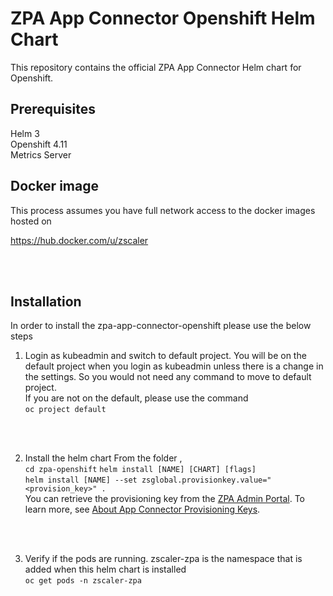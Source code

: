 # ZPA App Connector Openshift Helm Chart

This repository contains the official ZPA App Connector Helm chart for Openshift.

## Prerequisites

Helm 3 \
Openshift 4.11 \
Metrics Server

## Docker image

This process assumes you have full network access to the docker images hosted on

https://hub.docker.com/u/zscaler

<br/><br/>

## Installation

In order to install the zpa-app-connector-openshift please use the below steps

1. Login as kubeadmin and switch to default project. You will be on the default project when you login as kubeadmin unless there is a change in the settings. So you would not need any command to move to default project. \
If you are not on the default, please use the command\
    `oc project default`

<br/><br/>


2. Install the helm chart
From the folder , \
    `cd zpa-openshift`
    `helm install [NAME] [CHART] [flags]` \
    `helm install [NAME] --set zsglobal.provisionkey.value="<provision_key>" .` \
     You can retrieve the provisioning key from the [ZPA Admin Portal](https://admin.private.zscaler.com/). To learn more, see [About App Connector Provisioning Keys](https://help.zscaler.com/zpa/about-connector-provisioning-keys).

<br/><br/>

3. Verify if the pods are running.
zscaler-zpa is the namespace that is added when this helm chart is installed \
    `oc get pods -n zscaler-zpa`